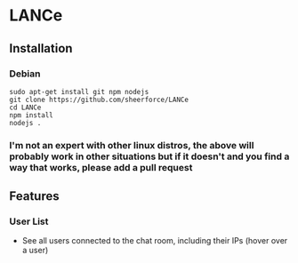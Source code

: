# LANCe

## Installation

### Debian

    sudo apt-get install git npm nodejs
    git clone https://github.com/sheerforce/LANCe
    cd LANCe
    npm install
    nodejs .
    
### I'm not an expert with other linux distros, the above will probably work in other situations but if it doesn't and you find a way that works, please add a pull request 
    
## Features

### User List

- See all users connected to the chat room, including their IPs (hover over a user)

###
